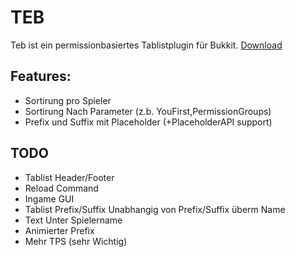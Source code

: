# TEB
Teb ist ein permissionbasiertes Tablistplugin für Bukkit.
[Download](https://ci.phyrone.de/job/TEB/job/master/)
## Features:
- Sortirung pro Spieler
- Sortirung Nach Parameter (z.b. YouFirst,PermissionGroups)
- Prefix und Suffix mit Placeholder (+PlaceholderAPI support)
## TODO
- Tablist Header/Footer
- Reload Command
- Ingame GUI
- Tablist Prefix/Suffix Unabhangig von Prefix/Suffix überm Name
- Text Unter Spielername
- Animierter Prefix
- Mehr TPS (sehr Wichtig)